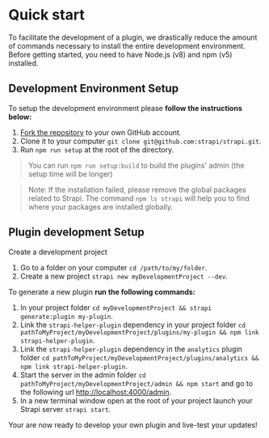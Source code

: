 # Quick start

To facilitate the development of a plugin, we drastically reduce the amount of commands necessary to install the entire development environment. Before getting started, you need to have Node.js (v8)  and npm (v5) installed.

## Development Environment Setup

To setup the development environment please **follow the instructions below:**

1. [Fork the repository](https://github.com/strapi/strapi) to your own GitHub account.
2. Clone it to your computer `git clone git@github.com:strapi/strapi.git`.
3. Run `npm run setup` at the root of the directory.

> You can run `npm run setup:build` to build the plugins' admin (the setup time will be longer)

> Note: If the installation failed, please remove the global packages related to Strapi. The command `npm ls strapi` will help you to find where your packages are installed globally.

## Plugin development Setup

Create a development project

1. Go to a folder on your computer `cd /path/to/my/folder`.
2. Create a new project `strapi new myDevelopmentProject --dev`.

To generate a new plugin **run the following commands:**
1. In your project folder `cd myDevelopmentProject && strapi generate:plugin my-plugin`.
2. Link the `strapi-helper-plugin` dependency in your project folder `cd pathToMyProject/myDevelopmentProject/plugins/my-plugin && npm link strapi-helper-plugin`.
3. Link the `strapi-helper-plugin` dependency in the `analytics` plugin folder `cd pathToMyProject/myDevelopmentProject/plugins/analytics && npm link strapi-helper-plugin`.
4. Start the server in the admin folder `cd pathToMyProject/myDevelopmentProject/admin && npm start` and go to the following url [http://localhost:4000/admin](http://localhost:4000/admin).
5. In a new terminal window open at the root of your project launch your Strapi server `strapi start`.


Your are now ready to develop your own plugin and live-test your updates!
